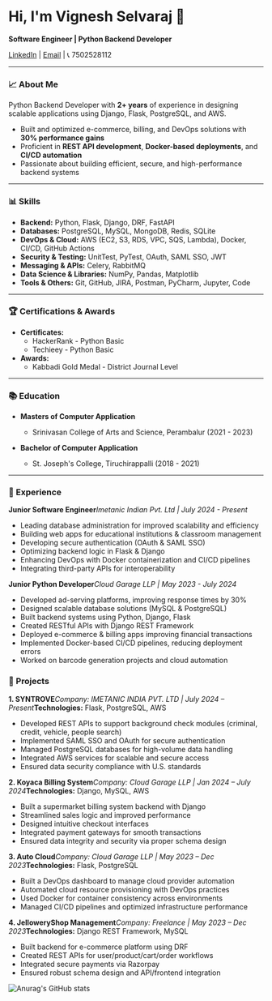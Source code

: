 # Hi, I'm Vignesh Selvaraj 👋

**Software Engineer | Python Backend Developer**

[LinkedIn](https://www.linkedin.com/in/vignesh118/) | [Email](mailto:vigneshaasiga2020@gmail.com) | 📞 7502528112

---

### 📈 About Me

Python Backend Developer with **2+ years** of experience in designing scalable applications using Django, Flask, PostgreSQL, and AWS.

- Built and optimized e-commerce, billing, and DevOps solutions with **30% performance gains**
- Proficient in **REST API development**, **Docker-based deployments**, and **CI/CD automation**
- Passionate about building efficient, secure, and high-performance backend systems

---

### 📊 Skills

- **Backend:** Python, Flask, Django, DRF, FastAPI
- **Databases:** PostgreSQL, MySQL, MongoDB, Redis, SQLite
- **DevOps & Cloud:** AWS (EC2, S3, RDS, VPC, SQS, Lambda), Docker, CI/CD, GitHub Actions
- **Security & Testing:** UnitTest, PyTest, OAuth, SAML SSO, JWT
- **Messaging & APIs:** Celery, RabbitMQ
- **Data Science & Libraries:** NumPy, Pandas, Matplotlib
- **Tools & Others:** Git, GitHub, JIRA, Postman, PyCharm, Jupyter, Code

---

### 🏆 Certifications & Awards

- **Certificates:**
  - HackerRank - Python Basic
  - Techieey - Python Basic
- **Awards:**
  - Kabbadi Gold Medal - District Journal Level

---

### 📚 Education

- **Masters of Computer Application**

  - Srinivasan College of Arts and Science, Perambalur (2021 - 2023)
- **Bachelor of Computer Application**

  - St. Joseph's College, Tiruchirappalli (2018 - 2021)

---

### 💼 Experience

**Junior Software Engineer***Imetanic Indian Pvt. Ltd | July 2024 - Present*

- Leading database administration for improved scalability and efficiency
- Building web apps for educational institutions & classroom management
- Developing secure authentication (OAuth & SAML SSO)
- Optimizing backend logic in Flask & Django
- Enhancing DevOps with Docker containerization and CI/CD pipelines
- Integrating third-party APIs for interoperability

**Junior Python Developer***Cloud Garage LLP | May 2023 - July 2024*

- Developed ad-serving platforms, improving response times by 30%
- Designed scalable database solutions (MySQL & PostgreSQL)
- Built backend systems using Python, Django, Flask
- Created RESTful APIs with Django REST Framework
- Deployed e-commerce & billing apps improving financial transactions
- Implemented Docker-based CI/CD pipelines, reducing deployment errors
- Worked on barcode generation projects and cloud automation

### 🧪 Projects

**1. SYNTROVE***Company: IMETANIC INDIA PVT. LTD | July 2024 – Present***Technologies:** Flask, PostgreSQL, AWS

- Developed REST APIs to support background check modules (criminal, credit, vehicle, people search)
- Implemented SAML SSO and OAuth for secure authentication
- Managed PostgreSQL databases for high-volume data handling
- Integrated AWS services for scalable and secure access
- Ensured data security compliance with U.S. standards

**2. Koyaca Billing System***Company: Cloud Garage LLP | Jan 2024 – July 2024***Technologies:** Django, MySQL, AWS

- Built a supermarket billing system backend with Django
- Streamlined sales logic and improved performance
- Designed intuitive checkout interfaces
- Integrated payment gateways for smooth transactions
- Ensured data integrity and security via proper schema design

**3. Auto Cloud***Company: Cloud Garage LLP | May 2023 – Dec 2023***Technologies:** Flask, PostgreSQL

- Built a DevOps dashboard to manage cloud provider automation
- Automated cloud resource provisioning with DevOps practices
- Used Docker for container consistency across environments
- Managed CI/CD pipelines and optimized infrastructure performance

**4. JelloweryShop Management***Company: Freelance | May 2023 – Dec 2023***Technologies:** Django REST Framework, MySQL

- Built backend for e-commerce platform using DRF
- Created REST APIs for user/product/cart/order workflows
- Integrated secure payments via Razorpay
- Ensured robust schema design and API/frontend integration

![Anurag's GitHub stats](https://github-readme-stats.vercel.app/api?username=Vigneshselvaraj1811&show_icons=true&theme=radical)
